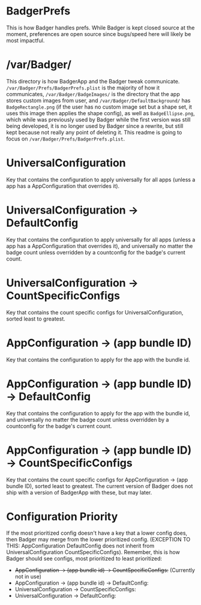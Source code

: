 # BadgerPrefs
This is how Badger handles prefs. 
While Badger is kept closed source at the moment, preferences are open source since bugs/speed here will likely be most impactful.

# /var/Badger/
This directory is how BadgerApp and the Badger tweak communicate. `/var/Badger/Prefs/BadgerPrefs.plist` is the majority of how it communicates, `/var/Badger/BadgeImages/` is the directory that the app stores custom images from user, and `/var/Badger/DefaultBackground/` has `BadgeRectangle.png` (if the user has no custom image set but a shape set, it uses this image then applies the shape config), as well as `BadgeEllipse.png`, which while was previously used by Badger while the first version was still being developed, it is no longer used by Badger since a rewrite, but still kept because not really any point of deleting it. This readme is going to focus on `/var/Badger/Prefs/BadgerPrefs.plist`.

# UniversalConfiguration
Key that contains the configuration to apply universally for all apps (unless a app has a AppConfiguration that overrides it).

# UniversalConfiguration -> DefaultConfig
Key that contains the configuration to apply universally for all apps (unless a app has a AppConfiguration that overrides it), and universally no matter the badge count unless overridden by a countconfig for the badge's current count.

# UniversalConfiguration -> CountSpecificConfigs
Key that contains the count specific configs for UniversalConfiguration, sorted least to greatest.

# AppConfiguration -> (app bundle ID)
Key that contains the configuration to apply for the app with the bundle id.

# AppConfiguration -> (app bundle ID) -> DefaultConfig
Key that contains the configuration to apply for the app with the bundle id, and universally no matter the badge count unless overridden by a countconfig for the badge's current count.

# AppConfiguration -> (app bundle ID) -> CountSpecificConfigs
Key that contains the count specific configs for AppConfiguration -> (app bundle ID), sorted least to greatest. The current version of Badger does not ship with a version of BadgerApp with these, but may later.

# Configuration Priority
If the most prioritized config doesn't have a key that a lower config does, then Badger may merge from the lower prioritized config. (EXCEPTION TO THIS: AppConfiguration DefaultConfig does not inherit from UniversalConfiguration CountSpecificConfigs). Remember, this is how Badger should see configs, most prioritized to least prioritized:

- ~~AppConfiguration -> (app bundle id) -> CountSpecificConfigs:~~ (Currently not in use)
- AppConfiguration -> (app bundle id) -> DefaultConfig:
- UniversalConfiguration -> CountSpecificConfigs:
- UniversalConfiguration -> DefaultConfig:
